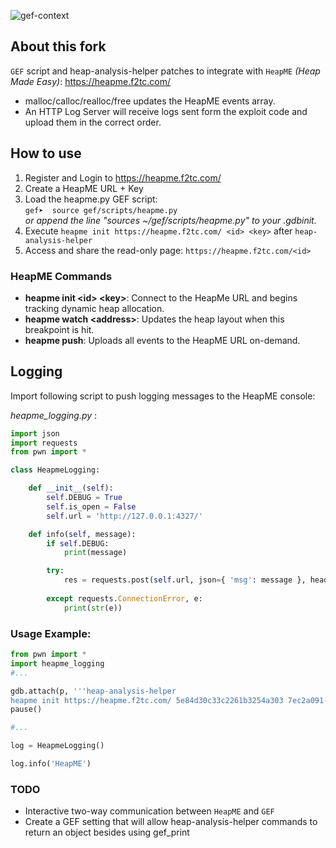 
![gef-context](https://heapme.f2tc.com/img/heapme-gdb-console.png)

## About this fork ##

`GEF` script and heap-analysis-helper patches to integrate with `HeapME` _(Heap Made Easy)_: https://heapme.f2tc.com/

* malloc/calloc/realloc/free updates the HeapME events array.
* An HTTP Log Server will receive logs sent form the exploit code and upload them in the correct order.

## How to use ##
1. Register and Login to https://heapme.f2tc.com/
2. Create a HeapME URL + Key
3. Load the heapme.py GEF script: \
`gef➤  source gef/scripts/heapme.py` \
_or append the line "sources ~/gef/scripts/heapme.py" to your .gdbinit._
4. Execute `heapme init https://heapme.f2tc.com/ <id> <key>` after `heap-analysis-helper`
5. Access and share the read-only page: `https://heapme.f2tc.com/<id>`

### HeapME Commands ###
* __heapme init &lt;id&gt; &lt;key&gt;__: Connect to the HeapMe URL and begins tracking dynamic heap allocation.
* __heapme watch &lt;address&gt;__: Updates the heap layout when this breakpoint is hit.
* __heapme push__: Uploads all events to the HeapME URL on-demand.

## Logging ##

Import following script to push logging messages to the HeapME console:

_heapme_logging.py_ :
```python
import json
import requests
from pwn import *

class HeapmeLogging:

    def __init__(self):
        self.DEBUG = True
        self.is_open = False
        self.url = 'http://127.0.0.1:4327/'

    def info(self, message):
        if self.DEBUG:
            print(message)

        try:
            res = requests.post(self.url, json={ 'msg': message }, headers={'Content-type': 'application/json'})
            
        except requests.ConnectionError, e:
            print(str(e))
```

### Usage Example: ###

```python
from pwn import *
import heapme_logging
#...

gdb.attach(p, '''heap-analysis-helper
heapme init https://heapme.f2tc.com/ 5e84d30c33c2261b3254a303 7ec2a091-33c4-51ea-25d1-5de031cc6374''')
pause()

#...

log = HeapmeLogging()

log.info('HeapME')
```

### TODO ###

* Interactive two-way communication between `HeapME` and `GEF`
* Create a GEF setting that will allow heap-analysis-helper commands to return an object besides using gef_print

